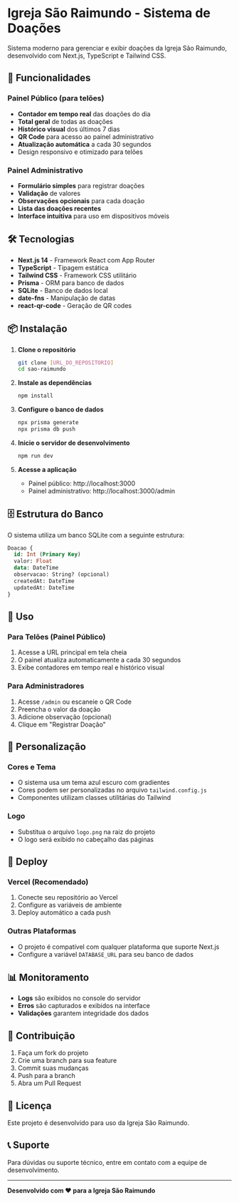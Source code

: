 # Igreja São Raimundo - Sistema de Doações

Sistema moderno para gerenciar e exibir doações da Igreja São Raimundo, desenvolvido com Next.js, TypeScript e Tailwind CSS.

## 🚀 Funcionalidades

### Painel Público (para telões)
- **Contador em tempo real** das doações do dia
- **Total geral** de todas as doações
- **Histórico visual** dos últimos 7 dias
- **QR Code** para acesso ao painel administrativo
- **Atualização automática** a cada 30 segundos
- Design responsivo e otimizado para telões

### Painel Administrativo
- **Formulário simples** para registrar doações
- **Validação** de valores
- **Observações opcionais** para cada doação
- **Lista das doações recentes**
- **Interface intuitiva** para uso em dispositivos móveis

## 🛠️ Tecnologias

- **Next.js 14** - Framework React com App Router
- **TypeScript** - Tipagem estática
- **Tailwind CSS** - Framework CSS utilitário
- **Prisma** - ORM para banco de dados
- **SQLite** - Banco de dados local
- **date-fns** - Manipulação de datas
- **react-qr-code** - Geração de QR codes

## 📦 Instalação

1. **Clone o repositório**
   ```bash
   git clone [URL_DO_REPOSITORIO]
   cd sao-raimundo
   ```

2. **Instale as dependências**
   ```bash
   npm install
   ```

3. **Configure o banco de dados**
   ```bash
   npx prisma generate
   npx prisma db push
   ```

4. **Inicie o servidor de desenvolvimento**
   ```bash
   npm run dev
   ```

5. **Acesse a aplicação**
   - Painel público: http://localhost:3000
   - Painel administrativo: http://localhost:3000/admin

## 🗄️ Estrutura do Banco

O sistema utiliza um banco SQLite com a seguinte estrutura:

```sql
Doacao {
  id: Int (Primary Key)
  valor: Float
  data: DateTime
  observacao: String? (opcional)
  createdAt: DateTime
  updatedAt: DateTime
}
```

## 📱 Uso

### Para Telões (Painel Público)
1. Acesse a URL principal em tela cheia
2. O painel atualiza automaticamente a cada 30 segundos
3. Exibe contadores em tempo real e histórico visual

### Para Administradores
1. Acesse `/admin` ou escaneie o QR Code
2. Preencha o valor da doação
3. Adicione observação (opcional)
4. Clique em "Registrar Doação"

## 🎨 Personalização

### Cores e Tema
- O sistema usa um tema azul escuro com gradientes
- Cores podem ser personalizadas no arquivo `tailwind.config.js`
- Componentes utilizam classes utilitárias do Tailwind

### Logo
- Substitua o arquivo `logo.png` na raiz do projeto
- O logo será exibido no cabeçalho das páginas

## 🚀 Deploy

### Vercel (Recomendado)
1. Conecte seu repositório ao Vercel
2. Configure as variáveis de ambiente
3. Deploy automático a cada push

### Outras Plataformas
- O projeto é compatível com qualquer plataforma que suporte Next.js
- Configure a variável `DATABASE_URL` para seu banco de dados

## 📊 Monitoramento

- **Logs** são exibidos no console do servidor
- **Erros** são capturados e exibidos na interface
- **Validações** garantem integridade dos dados

## 🤝 Contribuição

1. Faça um fork do projeto
2. Crie uma branch para sua feature
3. Commit suas mudanças
4. Push para a branch
5. Abra um Pull Request

## 📄 Licença

Este projeto é desenvolvido para uso da Igreja São Raimundo.

## 📞 Suporte

Para dúvidas ou suporte técnico, entre em contato com a equipe de desenvolvimento.

---

**Desenvolvido com ❤️ para a Igreja São Raimundo**
